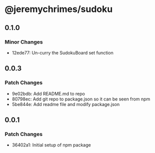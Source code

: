 # @jeremychrimes/sudoku

## 0.1.0

### Minor Changes

- 12ede77: Un-curry the SudokuBoard set function

## 0.0.3

### Patch Changes

- 9e02bdb: Add README.md to repo
- 80798ec: Add git repo to package.json so it can be seen from npm
- 5be844e: Add readme file and modify package.json

## 0.0.1

### Patch Changes

- 36402a1: Initial setup of npm package
